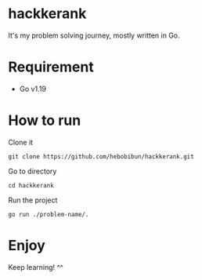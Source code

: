 # hackkerank

It's my problem solving journey, mostly written in Go.

# Requirement

- Go v1.19

# How to run

Clone it

```
git clone https://github.com/hebobibun/hackkerank.git
```

Go to directory

```
cd hackkerank
```

Run the project 

```
go run ./problem-name/.
```

# Enjoy

Keep learning! ^^


